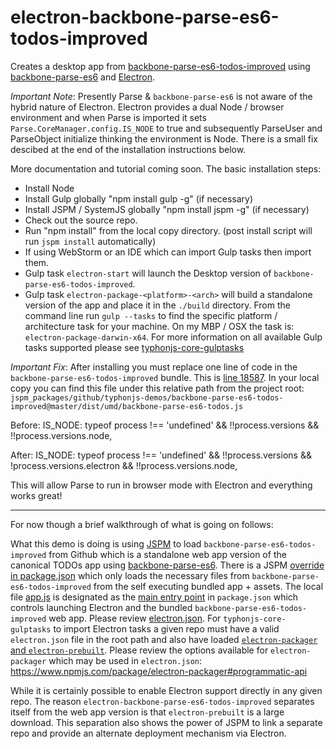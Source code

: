 # electron-backbone-parse-es6-todos-improved
Creates a desktop app from [backbone-parse-es6-todos-improved](https://github.com/typhonjs-demos/backbone-parse-es6-todos-improved) using [backbone-parse-es6](https://github.com/typhonjs-parse/backbone-parse-es6) and [Electron](http://electron.atom.io/).

*Important Note*: Presently Parse & `backbone-parse-es6` is not aware of the hybrid nature of Electron. Electron provides a dual Node / browser environment and when Parse is imported it sets `Parse.CoreManager.config.IS_NODE` to true and subsequently ParseUser and ParseObject initialize thinking the environment is Node. There is a small fix descibed at the end of the installation instructions below.

More documentation and tutorial coming soon. The basic installation steps:

- Install Node
- Install Gulp globally "npm install gulp -g" (if necessary)
- Install JSPM / SystemJS globally "npm install jspm -g" (if necessary)
- Check out the source repo.
- Run "npm install" from the local copy directory. (post install script will run `jspm install` automatically)
- If using WebStorm or an IDE which can import Gulp tasks then import them. 
- Gulp task `electron-start` will launch the Desktop version of `backbone-parse-es6-todos-improved`. 
- Gulp task `electron-package-<platform>-<arch>` will build a standalone version of the app and place it in the `./build` directory. From the command line run `gulp --tasks` to find the specific platform / architecture task for your machine. On my MBP / OSX the task is: `electron-package-darwin-x64`. For more information on all available Gulp tasks supported please see [typhonjs-core-gulptasks](https://www.npmjs.com/package/typhonjs-core-gulptasks)

*Important Fix*: After installing you must replace one line of code in the `backbone-parse-es6-todos-improved` bundle. This is [line 18587](https://github.com/typhonjs-demos/backbone-parse-es6-todos-improved/blob/master/dist/umd/backbone-parse-es6-todos.js#L18587).  In your local copy you can find this file under this relative path from the project root: `jspm_packages/github/typhonjs-demos/backbone-parse-es6-todos-improved@master/dist/umd/backbone-parse-es6-todos.js`

Before: IS_NODE: typeof process !== 'undefined' && !!process.versions && !!process.versions.node,

After: IS_NODE: typeof process !== 'undefined' && !!process.versions && !process.versions.electron && !!process.versions.node,

This will allow Parse to run in browser mode with Electron and everything works great!

--------

For now though a brief walkthrough of what is going on follows:

What this demo is doing is using [JSPM](http://jspm.io/) to load `backbone-parse-es6-todos-improved` from Github which is a standalone web app version of the canonical TODOs app using [backbone-parse-es6](https://github.com/typhonjs-parse/backbone-parse-es6). There is a JSPM [override in package.json](https://github.com/typhonjs-demos/electron-backbone-parse-es6-todos-improved/blob/master/package.json#L20-L32) which only loads the necessary files from `backbone-parse-es6-todos-improved` from the self executing bundled app + assets. The local file [app.js](https://github.com/typhonjs-demos/electron-backbone-parse-es6-todos-improved/blob/master/app.js) is designated as the [main entry point](https://github.com/typhonjs-demos/electron-backbone-parse-es6-todos-improved/blob/master/package.json#L41) in `package.json` which controls launching Electron and the bundled `backbone-parse-es6-todos-improved` web app. Please review [electron.json](https://github.com/typhonjs-demos/electron-backbone-parse-es6-todos-improved/blob/master/electron.json). For `typhonjs-core-gulptasks` to import Electron tasks a given repo must have a valid `electron.json` file in the root path and also have loaded [`electron-packager` and `electron-prebuilt`](https://github.com/typhonjs-demos/electron-backbone-parse-es6-todos-improved/blob/master/package.json#L35-L36). Please review the options available for `electron-packager` which may be used in `electron.json`: https://www.npmjs.com/package/electron-packager#programmatic-api

While it is certainly possible to enable Electron support directly in any given repo. The reason `electron-backbone-parse-es6-todos-improved` separates itself from the web app version is that `electron-prebuilt` is a large download. This separation also shows the power of JSPM to link a separate repo and provide an alternate deployment mechanism via Electron. 
